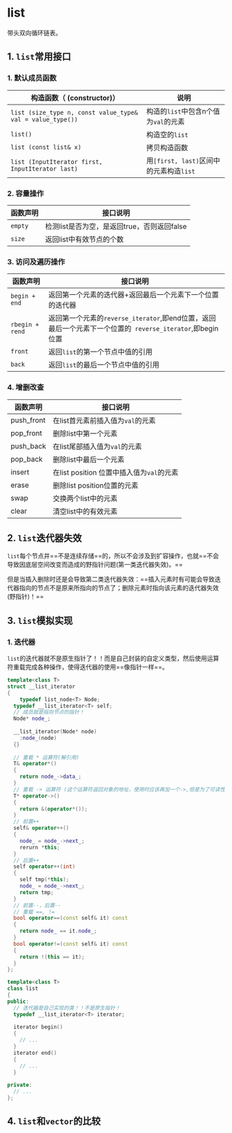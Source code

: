 # list

带头双向循环链表。

## 1. `list`常用接口

### 1. 默认成员函数

| 构造函数（ (constructor)）                                  | 说明                                    |
| ----------------------------------------------------------- | --------------------------------------- |
| `list (size_type n, const value_type& val = value_type()) ` | 构造的`list`中包含n个值为`val`的元素    |
| `list()`                                                    | 构造空的`list`                          |
| `list (const list& x) `                                     | 拷贝构造函数                            |
| `list (InputIterator first, InputIterator last) `           | 用`[first, last)`区间中的元素构造`list` |

### 2. 容量操作

| 函数声明 | 接口说明                                    |
| -------- | ------------------------------------------- |
| `empty ` | 检测list是否为空，是返回true，否则返回false |
| `size `  | 返回list中有效节点的个数                    |

### 3. 访问及遍历操作

| 函数声明        | 接口说明                                                     |
| --------------- | ------------------------------------------------------------ |
| `begin + end `  | 返回第一个元素的迭代器+返回最后一个元素下一个位置的迭代器    |
| `rbegin + rend` | 返回第一个元素的`reverse_iterator`,即end位置，返回最后一个元素下一个位置的` reverse_iterator`,即begin位置 |
| `front`         | 返回`list`的第一个节点中值的引用                             |
| `back`          | 返回`list`的最后一个节点中值的引用                           |

### 4. 增删改查

| 函数声明   | 接口说明                                  |
| ---------- | ----------------------------------------- |
| push_front | 在list首元素前插入值为`val`的元素         |
| pop_front  | 删除list中第一个元素                      |
| push_back  | 在list尾部插入值为`val`的元素             |
| pop_back   | 删除list中最后一个元素                    |
| insert     | 在list position 位置中插入值为`val`的元素 |
| erase      | 删除list position位置的元素               |
| swap       | 交换两个list中的元素                      |
| clear      | 清空list中的有效元素                      |

## 2. `list`迭代器失效

`list`每个节点并==不是连续存储==的，所以不会涉及到扩容操作，也就==不会导致因底层空间改变而造成的野指针问题(第一类迭代器失效)。==

但是当插入删除时还是会导致第二类迭代器失效：==插入元素时有可能会导致迭代器指向的节点不是原来所指向的节点了；删除元素时指向该元素的迭代器失效(野指针)！==



## 3. `list`模拟实现

### 1. 迭代器

`list`的迭代器就不是原生指针了！！而是自己封装的自定义类型，然后使用运算符重载完成各种操作，使得迭代器的使用==像指针一样==。

```C++
template<class T>
struct __list_iterator
{
	typedef list_node<T> Node;
  typedef __list_iterator<T> self;
  // 成员就是指向节点的指针！
  Node* node_;
  
  __list_iterator(Node* node)
    :node_(node)
  {}
  
  // 重载 * 运算符(解引用)
  T& operator*()
  {
  	return node_->data_;  
  }
  // 重载 -> 运算符 (这个运算符返回对象的地址，使用时应该再加一个->,但是为了可读性，可以不加后面的->,编译器会自动添加)
  T* operator->()
  {
    return &(operator*());
  } 
  // 前置++
  self& operator++()
  {
    node_ = node_->next_;
    rerurn *this;
  }
  // 后置++
  self operator++(int)
  {
    self tmp(*this);
    node_ = node_->next_;
    return tmp;
  }
  // 前置--，后置--
  // 重载 ==, != 
  bool operator==(const self& it) const
  {
    return node_ == it.node_;
  }
  bool operator!=(const self& it) const
  {
    return !(this == it); 
  }  
};

template<class T>
class list
{
public:
  // 迭代器是自己实现的类！！不是原生指针！
  typedef __list_iterator<T> iterator;	
  
  iterator begin()
  {
    // ...
  }
  iterator end()
  {
    // ...
  }
  
private:
  // ...
};
```

## 4. `list`和`vector`的比较











